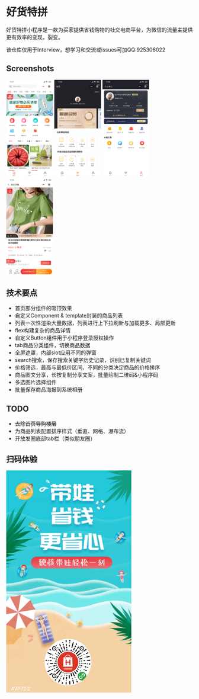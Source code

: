 # 好货特拼
好货特拼小程序是一款为买家提供省钱购物的社交电商平台，为微信的流量主提供更有效率的变现，裂变。

该仓库仅用于Interview，想学习和交流或issues可加QQ:925306022

## Screenshots

<img src="./screenshots/1.png" width="25%" />
<img src="./screenshots/3.png" width="25%" />
<img src="./screenshots/4.png" width="25%" />
<img src="./screenshots/5.png" width="25%" />

## 技术要点

- 首页部分组件的吸顶效果
- 自定义Component & template封装的商品列表
- 列表一次性渲染大量数据，列表进行上下拉刷新与加载更多、局部更新
- flex构建复杂的商品详情
- 自定义Button组件用于小程序登录授权操作 
- tab商品分类组件，切换商品数据
- 全屏遮罩，内部slot应用不同的弹窗
- search搜索，保存搜索关键字历史记录，识别已复制关键词
- 价格筛选，最高与最低价区间、不同的分类决定商品的价格排序
- 商品图文分享，长按复制分享文案，批量绘制二维码&小程序码
- 多选图片选择组件
- 批量保存商品海报到系统相册

## TODO

- ~~去除首页导购楼层~~
- 为商品列表配置排序样式（垂直、网格、瀑布流）
- 开放发圈底部tab栏（类似朋友圈）

## 扫码体验
![Image text](/poster/poster.png)
